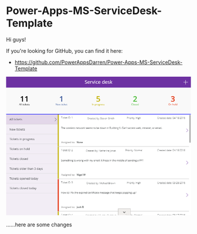 # Power-Apps-MS-ServiceDesk-Template

Hi guys!

If you're looking for GitHub, you can find it here: 
- https://github.com/PowerAppsDarren/Power-Apps-MS-ServiceDesk-Template

![Screenshot](./Assets/ScreenShot01.png)


......here are some changes